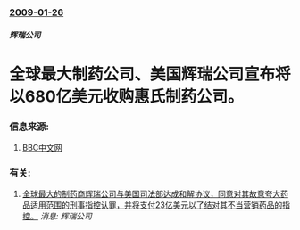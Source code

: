 ### [2009-01-26](/news/2009/01/26/index.md)

##### 辉瑞公司
# 全球最大制药公司、美国辉瑞公司宣布将以680亿美元收购惠氏制药公司。




### 信息来源:

1. [BBC中文网](http://news.bbc.co.uk/chinese/simp/hi/newsid_7850000/newsid_7852100/7852155.stm)

### 有关:

1. [全球最大的制药商辉瑞公司与美国司法部达成和解协议，同意对其故意夸大药品适用范围的刑事指控认罪，并将支付23亿美元以了结对其不当营销药品的指控。](/news/2009/09/2/全球最大的制药商辉瑞公司与美国司法部达成和解协议-同意对其故意夸大药品适用范围的刑事指控认罪-并将支付23亿美元以了结对.md) _消息: 辉瑞公司_
